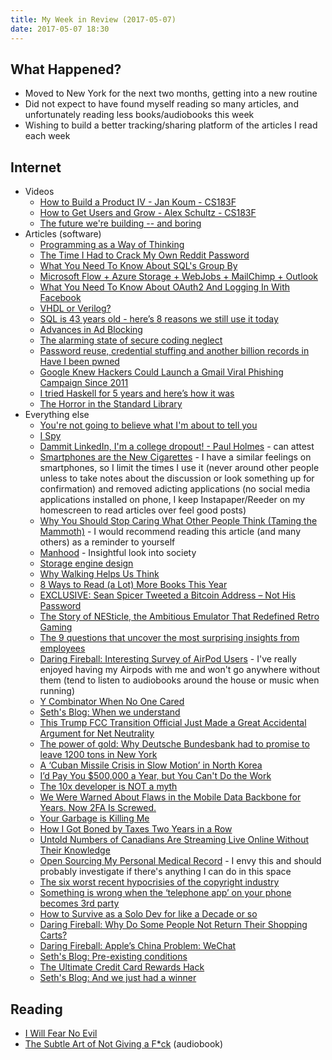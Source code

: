 ```yaml
---
title: My Week in Review (2017-05-07)
date: 2017-05-07 18:30
---
```


## What Happened?

- Moved to New York for the next two months, getting into a new routine
- Did not expect to have found myself reading so many articles, and unfortunately reading less books/audiobooks this week
- Wishing to build a better tracking/sharing platform of the articles I read each week

## Internet

- Videos
  - [How to Build a Product IV - Jan Koum - CS183F](https://www.youtube.com/watch?v=s1Rd4UShDxQ)
  - [How to Get Users and Grow - Alex Schultz - CS183F](https://www.youtube.com/watch?v=URiIsrdplbo)
  - [The future we're building -- and boring](https://www.ted.com/talks/elon_musk_the_future_we_re_building_and_boring)
- Articles (software)
  - [Programming as a Way of Thinking](https://blogs.scientificamerican.com/guest-blog/programming-as-a-way-of-thinking/)
  - [The Time I Had to Crack My Own Reddit Password](http://haseebq.com/the-time-i-had-to-crack-my-own-reddit-password/)
  - [What You Need To Know About SQL's Group By](https://www.periscopedata.com/blog/everything-about-group-by.html)
  - [Microsoft Flow + Azure Storage + WebJobs + MailChimp + Outlook](https://www.troyhunt.com/microsoft-flow-azure-storage-webjobs-outlook-email/)
  - [What You Need To Know About OAuth2 And Logging In With Facebook](https://www.smashingmagazine.com/2017/05/oauth2-logging-in-facebook/)
  - [VHDL or Verilog?](http://fpgasite.blogspot.com/2017/04/vhdl-or-verilog.html)
  - [SQL is 43 years old - here’s 8 reasons we still use it today](http://blog.sqlizer.io/posts/sql-43/)
  - [Advances in Ad Blocking](https://www.schneier.com/blog/archives/2017/04/advances_in_ad_.html)
  - [The alarming state of secure coding neglect](https://www.oreilly.com/ideas/the-alarming-state-of-secure-coding-neglect)
  - [Password reuse, credential stuffing and another billion records in Have I been pwned](https://www.troyhunt.com/password-reuse-credential-stuffing-and-another-1-billion-records-in-have-i-been-pwned/)
  - [Google Knew Hackers Could Launch a Gmail Viral Phishing Campaign Since 2011](https://motherboard.vice.com/en_us/article/google-hackers-gmail-viral-phishing-campaign)
  - [I tried Haskell for 5 years and here’s how it was](https://metarabbit.wordpress.com/2017/05/02/i-tried-haskell-for-5-years-and-heres-how-it-was/)
  - [The Horror in the Standard Library](https://www.zerotier.com/blog/2017-05-05-theleak.shtml)
- Everything else
  - [You're not going to believe what I'm about to tell you](http://theoatmeal.com/comics/believe)
  - [I Spy](http://web.stanford.edu/~learnest/les/crypto.htm)
  - [Dammit LinkedIn, I'm a college dropout! - Paul Holmes](http://paulholmes.ca/2009/11/20/dammit-linkedin-im-a-college-dropout/) - can attest
  - [Smartphones are the New Cigarettes](https://markmanson.net/smartphones) - I have a similar feelings on smartphones, so I limit the times I use it (never around other people unless to take notes about the discussion or look something up for confirmation) and removed adicting applications (no social media applications installed on phone, I keep Instapaper/Reeder on my homescreen to read articles over feel good posts)
  - [Why You Should Stop Caring What Other People Think (Taming the Mammoth)](http://waitbutwhy.com/2014/06/taming-mammoth-let-peoples-opinions-run-life.html) - I would recommend reading this article (and many others) as a reminder to yourself
  - [Manhood](http://www.economist.com/news/essays/21649050-badly-educated-men-rich-countries-have-not-adapted-well-trade-technology-or-feminism) - Insightful look into society
  - [Storage engine design](http://akumuli.org/akumuli/2017/04/29/nbplustree/)
  - [Why Walking Helps Us Think](http://www.newyorker.com/tech/elements/walking-helps-us-think)
  - [8 Ways to Read (a Lot) More Books This Year](https://hbr.org/2017/02/8-ways-to-read-a-lot-more-books-this-year)
  - [EXCLUSIVE: Sean Spicer Tweeted a Bitcoin Address – Not His Password](https://patribotics.blog/2017/05/01/exclusive-sean-spicer-tweeted-a-bitcoin-address-not-his-password/)
  - [The Story of NESticle, the Ambitious Emulator That Redefined Retro Gaming](https://motherboard.vice.com/en_us/article/the-story-of-nesticle-the-ambitious-emulator-that-redefined-retro-gaming)
  - [The 9 questions that uncover the most surprising insights from employees](https://m.signalvnoise.com/the-9-questions-that-uncover-the-most-surprising-insights-from-employees-b7bc0d20ede8)
  - [Daring Fireball: Interesting Survey of AirPod Users](https://daringfireball.net/linked/2017/05/01/airpod-survey) - I've really enjoyed having my Airpods with me and won't go anywhere without them (tend to listen to audiobooks around the house or music when running)
  - [Y Combinator When No One Cared](http://foundersatwork.posthaven.com/y-combinator-when-no-one-cared)
  - [Seth's Blog: When we understand](http://sethgodin.typepad.com/seths_blog/2017/05/please-understand.html)
  - [This Trump FCC Transition Official Just Made a Great Accidental Argument for Net Neutrality](https://motherboard.vice.com/en_us/article/this-trump-fcc-official-just-made-a-great-accidental-argument-for-net-neutrality)
  - [The power of gold: Why Deutsche Bundesbank had to promise to leave 1200 tons in New York](http://norberthaering.de/en/home/32-english/news/787-bundesbank-gold)
  - [A ‘Cuban Missile Crisis in Slow Motion’ in North Korea](https://www.nytimes.com/2017/04/16/us/politics/north-korea-missile-crisis-slow-motion.html)
  - [I’d Pay You \$500,000 a Year, but You Can't Do the Work](http://www.shellypalmer.com/2017/04/id-pay-500000-year-cant-work/)
  - [The 10x developer is NOT a myth](http://www.ybrikman.com/writing/2013/09/29/the-10x-developer-is-not-myth/)
  - [We Were Warned About Flaws in the Mobile Data Backbone for Years. Now 2FA Is Screwed.](https://motherboard.vice.com/en_us/article/we-were-warned-about-flaws-in-the-mobile-data-backbone-for-years-now-2fa-is-screwed)
  - [Your Garbage is Killing Me](http://wealthyaccountant.com/2017/05/03/your-garbage-is-killing-me/)
  - [How I Got Boned by Taxes Two Years in a Row](https://swizec.com/blog/how-i-got-boned-by-taxes-two-years-in-a-row/swizec/7582)
  - [Untold Numbers of Canadians Are Streaming Live Online Without Their Knowledge](https://motherboard.vice.com/en_us/article/untold-numbers-of-canadians-are-streaming-live-online-without-their-knowledge)
  - [Open Sourcing My Personal Medical Record](https://www.hdphealth.com/open-sourcing-my-personal-medical-record-1301) - I envy this and should probably investigate if there's anything I can do in this space
  - [The six worst recent hypocrisies of the copyright industry](https://www.privateinternetaccess.com/blog/2017/05/the-six-worst-recent-hypocrisies-of-the-copyright-industry/)
  - [Something is wrong when the ‘telephone app’ on your phone becomes 3rd party](https://www.martinruenz.de/article/data-privacy/2017/05/03/something-is-wrong.html)
  - [How to Survive as a Solo Dev for like a Decade or so](http://www.sizefivegames.com/2017/05/04/how-to-survive-as-a-solo-dev-for-like-a-decade-or-so/)
  - [Daring Fireball: Why Do Some People Not Return Their Shopping Carts?](https://daringfireball.net/linked/2017/05/04/shopping-cards)
  - [Daring Fireball: Apple’s China Problem: WeChat](https://daringfireball.net/2017/05/apples_china_problem_wechat)
  - [Seth's Blog: Pre-existing conditions](http://sethgodin.typepad.com/seths_blog/2017/05/pre-existing-conditions.html)
  - [The Ultimate Credit Card Rewards Hack](http://wealthyaccountant.com/2017/05/05/the-ultimate-credit-card-rewards-hack/)
  - [Seth's Blog: And we just had a winner](http://sethgodin.typepad.com/seths_blog/2017/05/and-we-just-had-a-winner.html)

## Reading

- [I Will Fear No Evil](https://www.goodreads.com/book/show/175325.I_Will_Fear_No_Evil)
- [The Subtle Art of Not Giving a F\*ck](https://www.goodreads.com/book/show/28257707-the-subtle-art-of-not-giving-a-f-ck) (audiobook)
